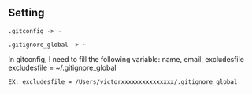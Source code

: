 ## Setting
```
.gitconfig -> ~
```
```
.gitignore_global -> ~
```

In gitconfig, I need to fill the following variable: name, email, excludesfile<br>
excludesfile = ~/.gitignore_global<br>
```
EX: excludesfile = /Users/victorxxxxxxxxxxxxxxx/.gitignore_global
```
